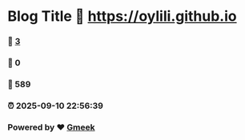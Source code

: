 # Blog Title :link: https://oylili.github.io 
### :page_facing_up: [3](https://oylili.github.io/tag.html) 
### :speech_balloon: 0 
### :hibiscus: 589 
### :alarm_clock: 2025-09-10 22:56:39 
### Powered by :heart: [Gmeek](https://github.com/Meekdai/Gmeek)
